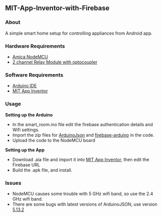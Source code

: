## MIT-App-Inventor-with-Firebase

### About
A simple smart home setup for controlling appliances from Android app.

### Hardware Requirements
* [Amica NodeMCU](https://www.amazon.in/ESP8266-Development-board-Original-Stock/dp/B01MZ1E8QR)
* [2 channel Relay Module with optocoupler](https://www.amazon.in/KTC-CONS-Labs-Optocoupler-5V/dp/B0725YKVJS/ref=sr_1_4?crid=23EAHP69N17D2&dchild=1&keywords=2+channel+relay+module&qid=1591991121&s=industrial&sprefix=2+channel+rel%2Cindustrial%2C306&sr=1-4)

### Software Requirements
* [Arduino IDE](https://www.arduino.cc/en/main/software)
* [MIT App Inventor](http://ai2.appinventor.mit.edu/)

### Usage
**Setting up the Arduino**
* In the smart_room.ino file edit the firebase authentication details and Wifi settings.
* Import the zip files for [ArduinoJson](http://downloads.arduino.cc/libraries/github.com/bblanchon/ArduinoJson-5.13.2.zip) and [firebase-arduino](https://github.com/FirebaseExtended/firebase-arduino) in the code.
* Upload the code to the NodeMCU board

**Setting up the App**
* Download .aia file and import it into [MIT App Inventor](http://ai2.appinventor.mit.edu/), then edit the Firebase URL
* Build the .apk file, and install.

### Issues
* NodeMCU causes some trouble with 5 GHz wifi band, so use the 2.4 GHz wifi band.
* There are some bugs with latest versions of ArduinoJSON, use version [5.13.2](http://downloads.arduino.cc/libraries/github.com/bblanchon/ArduinoJson-5.13.2.zip)
